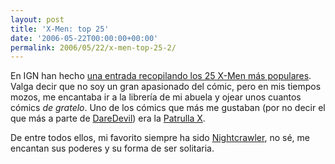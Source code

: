 ```yaml
---
layout: post
title: 'X-Men: top 25'
date: '2006-05-22T00:00:00+00:00'
permalink: 2006/05/22/x-men-top-25-2/
---
```

<a href="http://en.wikipedia.org/wiki/Nightcrawler_(comics)"><img style="float:right; margin:0 0 10px 10px;cursor:pointer; cursor:hand;" src="http://photos1.blogger.com/blogger/6639/1972/320/images.9.jpg" border="0" alt="" /></a>En IGN han hecho <a href="http://comics.ign.com/articles/708/708826p1.html">una entrada recopilando los 25 X-Men más populares</a>. Valga decir que no soy un gran apasionado del cómic, pero en mis tiempos mozos, me encantaba ir a la librería de mi abuela y ojear unos cuantos cómics <span style="font-style:italic;">de gratelo</span>. Uno de los cómics que más me gustaban (por no decir el que más a parte de <a href="http://en.wikipedia.org/wiki/Daredevil_%28Marvel_Comics%29">DareDevil</a>) era la <a href="http://es.wikipedia.org/wiki/X-Men">Patrulla X</a>. 

De entre todos ellos, mi favorito siempre ha sido <a href="http://www.the-nightcrawler.net/">Nightcrawler</a>, no sé, me encantan sus poderes y su forma de ser solitaria.
